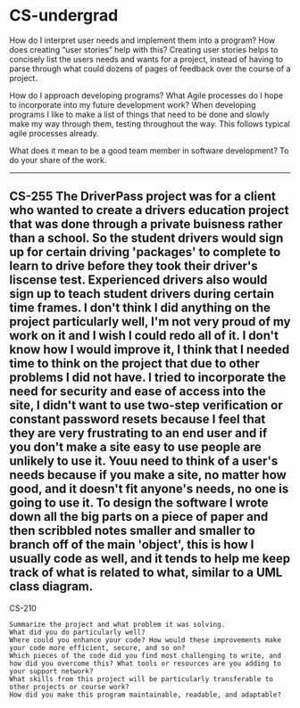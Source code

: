 # CS-undergrad
How do I interpret user needs and implement them into a program? How does creating “user stories” help with this?
Creating user stories helps to concisely list the users needs and wants for a project, instead of having to parse through what could dozens of pages of feedback over the course of a project. 

 How do I approach developing programs? What Agile processes do I hope to incorporate into my future development work?
When developing programs I like to make a list of things that need to be done and slowly make my way through them, testing throughout the way. This follows typical agile processes already. 

What does it mean to be a good team member in software development?
To do your share of the work. 
________________________________________________________________________________
CS-255
The DriverPass project was for a client who wanted to create a drivers education project that was done through a private buisness rather than a school. So the student drivers would sign up for certain driving 'packages' to complete to learn to drive before they took their driver's liscense test. Experienced drivers also would sign up to teach student drivers during certain time frames. I don't think I did anything on the project particularly well, I'm not very proud of my work on it and I wish I could redo all of it. I don't know how I would improve it, I think that I needed time to think on the project that due to other problems I did not have. I tried to incorporate the need for security and ease of access into the site, I didn't want to use two-step verification or constant password resets because I feel that they are very frustrating to an end user and if you don't make a site easy to use people are unlikely to use it. Youu need to think of a user's needs because if you make a site, no matter how good, and it doesn't fit anyone's needs, no one is going to use it. To design the software I wrote down all the big parts on a piece of paper and then scribbled notes smaller and smaller to branch off of the main 'object', this is how I usually code as well, and it tends to help me keep track of what is related to what, similar to a UML class diagram. 
-----------------------------------------------------------------------------------
CS-210

    Summarize the project and what problem it was solving.
    What did you do particularly well?
    Where could you enhance your code? How would these improvements make your code more efficient, secure, and so on?
    Which pieces of the code did you find most challenging to write, and how did you overcome this? What tools or resources are you adding to your support network?
    What skills from this project will be particularly transferable to other projects or course work?
    How did you make this program maintainable, readable, and adaptable?
